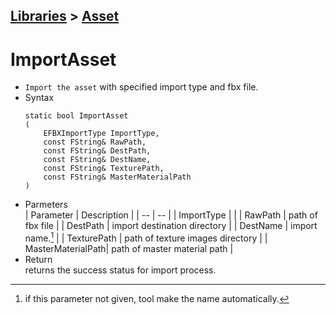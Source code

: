 ## [Libraries](../../Libraries.md) > [Asset](../AssetLibrary.md)
# **ImportAsset**  
* ``Import the asset`` with specified import type and fbx file.  
* Syntax  
    ```
    static bool ImportAsset
    (
        EFBXImportType ImportType,  
        const FString& RawPath,  
        const FString& DestPath,  
        const FString& DestName,  
        const FString& TexturePath,  
        const FString& MasterMaterialPath  
    )
    ```  
* Parmeters  
    | Parameter | Description |
    | -- | -- |
    | ImportType | |
    | RawPath | path of fbx file |
    | DestPath | import destination directory |
    | DestName | import name.[^1] |
    | TexturePath | path of texture images directory |
    | MasterMaterialPath| path of master material path |
* Return  
returns the success status for import process.

[^1]: if this parameter not given, tool make the name automatically.